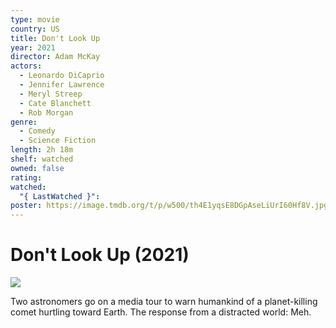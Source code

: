 ```yaml
---
type: movie
country: US
title: Don't Look Up
year: 2021
director: Adam McKay
actors:
  - Leonardo DiCaprio
  - Jennifer Lawrence
  - Meryl Streep
  - Cate Blanchett
  - Rob Morgan
genre:
  - Comedy
  - Science Fiction
length: 2h 18m
shelf: watched
owned: false
rating:
watched:
  "{ LastWatched }":
poster: https://image.tmdb.org/t/p/w500/th4E1yqsE8DGpAseLiUrI60Hf8V.jpg
---
```


# Don't Look Up (2021)

![](https://image.tmdb.org/t/p/w500/th4E1yqsE8DGpAseLiUrI60Hf8V.jpg)

Two astronomers go on a media tour to warn humankind of a planet-killing comet hurtling toward Earth. The response from a distracted world: Meh.
